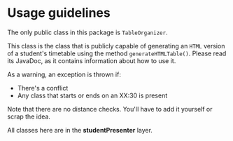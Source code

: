 # Usage guidelines

The only public class in this
package is `TableOrganizer`.

This class is the class that is
publicly capable of generating
an `HTML` version of a student's
timetable using the method
`generateHTMLTable()`.
Please read its JavaDoc, as it
contains information about how
to use it.

As a warning, an exception is
thrown if:
- There's a conflict
- Any class that starts or ends
on an XX:30 is present

Note that there are no distance checks.
You'll have to add it yourself or scrap
the idea.

All classes here are in the **studentPresenter**
layer.
